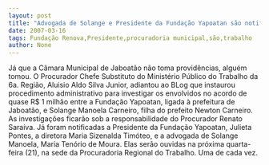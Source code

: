```yaml
---
layout: post
title: "Advogada de Solange e Presidente da Fundação Yapoatan são notificadas pela Procuradoria  do Trabalho"
date: 2007-03-16
tags: Fundação Renova,Presidente,procuradoria municipal,são,trabalho
author: None
---
```

Já que a Câmara Municipal de Jaboatão não toma providências, alguém tomou. 
O Procurador Chefe Substituto do Ministério Público do Trabalho da 6a. Região, Aluisio Aldo Silva Junior, adiantou ao BLog que instaurou procedimento administrativo para investigar os envolvidos no acordo de quase R$ 1 milhão entre a Fundação Yapoatan, ligada à prefeitura de Jaboatão, e Solange Manoela Carneiro, filha do prefeito Newton Carneiro.
As investigações ficarão sob a responsabilidade do Procurador Renato Saraiva. Já foram notificadas a Presidente da Fundação Yapoatan, Julieta Pontes, a diretora Maria Sizenalda Timóteo, e a advogada de Solange Manoela, Maria Tenório de Moura.
Elas serão ouvidas na próxima quarta-feira (21), na sede da Procuradoria Regional do Trabalho. Uma de cada vez. 